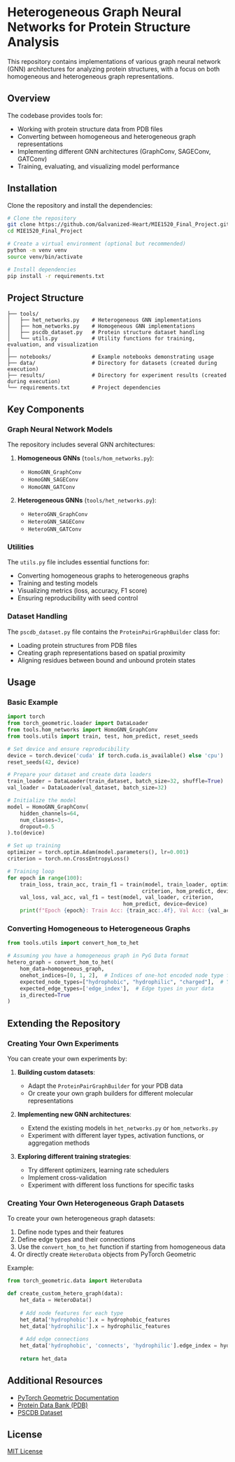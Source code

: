 # Heterogeneous Graph Neural Networks for Protein Structure Analysis

This repository contains implementations of various graph neural network (GNN) architectures for analyzing protein structures, with a focus on both homogeneous and heterogeneous graph representations.

## Overview

The codebase provides tools for:
- Working with protein structure data from PDB files
- Converting between homogeneous and heterogeneous graph representations
- Implementing different GNN architectures (GraphConv, SAGEConv, GATConv)
- Training, evaluating, and visualizing model performance

## Installation

Clone the repository and install the dependencies:

```bash
# Clone the repository
git clone https://github.com/Galvanized-Heart/MIE1520_Final_Project.git
cd MIE1520_Final_Project

# Create a virtual environment (optional but recommended)
python -m venv venv
source venv/bin/activate

# Install dependencies
pip install -r requirements.txt
```

## Project Structure

```
├── tools/
│   ├── het_networks.py    # Heterogeneous GNN implementations
│   ├── hom_networks.py    # Homogeneous GNN implementations
│   ├── pscdb_dataset.py   # Protein structure dataset handling
│   └── utils.py           # Utility functions for training, evaluation, and visualization
│
├── notebooks/             # Example notebooks demonstrating usage
├── data/                  # Directory for datasets (created during execution)
├── results/               # Directory for experiment results (created during execution)
└── requirements.txt       # Project dependencies
```

## Key Components

### Graph Neural Network Models

The repository includes several GNN architectures:

1. **Homogeneous GNNs** (`tools/hom_networks.py`):
   - `HomoGNN_GraphConv`
   - `HomoGNN_SAGEConv`
   - `HomoGNN_GATConv`

2. **Heterogeneous GNNs** (`tools/het_networks.py`):
   - `HeteroGNN_GraphConv`
   - `HeteroGNN_SAGEConv`
   - `HeteroGNN_GATConv`

### Utilities

The `utils.py` file includes essential functions for:

- Converting homogeneous graphs to heterogeneous graphs
- Training and testing models
- Visualizing metrics (loss, accuracy, F1 score)
- Ensuring reproducibility with seed control

### Dataset Handling

The `pscdb_dataset.py` file contains the `ProteinPairGraphBuilder` class for:
- Loading protein structures from PDB files
- Creating graph representations based on spatial proximity
- Aligning residues between bound and unbound protein states

## Usage

### Basic Example

```python
import torch
from torch_geometric.loader import DataLoader
from tools.hom_networks import HomoGNN_GraphConv
from tools.utils import train, test, hom_predict, reset_seeds

# Set device and ensure reproducibility
device = torch.device('cuda' if torch.cuda.is_available() else 'cpu')
reset_seeds(42, device)

# Prepare your dataset and create data loaders
train_loader = DataLoader(train_dataset, batch_size=32, shuffle=True)
val_loader = DataLoader(val_dataset, batch_size=32)

# Initialize the model
model = HomoGNN_GraphConv(
    hidden_channels=64,
    num_classes=3,
    dropout=0.5
).to(device)

# Set up training
optimizer = torch.optim.Adam(model.parameters(), lr=0.001)
criterion = torch.nn.CrossEntropyLoss()

# Training loop
for epoch in range(100):
    train_loss, train_acc, train_f1 = train(model, train_loader, optimizer, 
                                           criterion, hom_predict, device=device)
    val_loss, val_acc, val_f1 = test(model, val_loader, criterion, 
                                     hom_predict, device=device)
    print(f"Epoch {epoch}: Train Acc: {train_acc:.4f}, Val Acc: {val_acc:.4f}")
```

### Converting Homogeneous to Heterogeneous Graphs

```python
from tools.utils import convert_hom_to_het

# Assuming you have a homogeneous graph in PyG Data format
hetero_graph = convert_hom_to_het(
    hom_data=homogeneous_graph,
    onehot_indices=[0, 1, 2],  # Indices of one-hot encoded node type features
    expected_node_types=["hydrophobic", "hydrophilic", "charged"],  # Your node types
    expected_edge_types=['edge_index'],  # Edge types in your data
    is_directed=True
)
```

## Extending the Repository

### Creating Your Own Experiments

You can create your own experiments by:

1. **Building custom datasets**:
   - Adapt the `ProteinPairGraphBuilder` for your PDB data
   - Or create your own graph builders for different molecular representations

2. **Implementing new GNN architectures**:
   - Extend the existing models in `het_networks.py` or `hom_networks.py`
   - Experiment with different layer types, activation functions, or aggregation methods

3. **Exploring different training strategies**:
   - Try different optimizers, learning rate schedulers
   - Implement cross-validation
   - Experiment with different loss functions for specific tasks

### Creating Your Own Heterogeneous Graph Datasets

To create your own heterogeneous graph datasets:

1. Define node types and their features
2. Define edge types and their connections
3. Use the `convert_hom_to_het` function if starting from homogeneous data
4. Or directly create `HeteroData` objects from PyTorch Geometric

Example:
```python
from torch_geometric.data import HeteroData

def create_custom_hetero_graph(data):
    het_data = HeteroData()
    
    # Add node features for each type
    het_data['hydrophobic'].x = hydrophobic_features
    het_data['hydrophilic'].x = hydrophilic_features
    
    # Add edge connections
    het_data['hydrophobic', 'connects', 'hydrophilic'].edge_index = hydrophobic_hydrophilic_edges
    
    return het_data
```

## Additional Resources

- [PyTorch Geometric Documentation](https://pytorch-geometric.readthedocs.io/)
- [Protein Data Bank (PDB)](https://www.rcsb.org/)
- [PSCDB Dataset](https://github.com/a-r-j/graphein/tree/master/datasets/pscdb)

## License

[MIT License](LICENSE)
